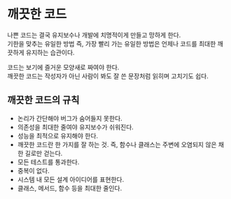 # 깨끗한 코드
나쁜 코드는 결국 유지보수나 개발에 치명적이게 만들고 망하게 한다.   
기한을 맞추는 유일한 방법 즉, 가장 빨리 가는 유일한 방법은 언제나 코드를 최대한 깨끗하게 유지하는 습관이다.   

코드는 보기에 즐거운 모양새로 짜여야 한다.   
깨끗한 코드는 작성자가 아닌 사람이 봐도 잘 쓴 문장처럼 읽히며 고치기도 쉽다.   

## 깨끗한 코드의 규칙
* 논리가 간단해야 버그가 숨어들지 못한다.
* 의존성을 최대한 줄여야 유지보수가 쉬워진다.
* 성능을 최적으로 유지해야 한다.
* 깨끗한 코드란 한 가지를 잘 하는 것. 즉, 함수나 클래스는 주변에 오염되지 않은 채 한 길로만 걷는다.
* 모든 테스트를 통과한다.
* 중복이 없다.
* 시스템 내 모든 설계 아이디어를 표현한다.
* 클래스, 메서드, 함수 등을 최대한 줄인다.
